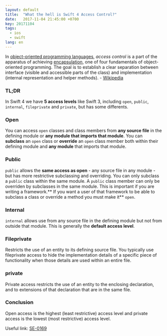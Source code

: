 ```yaml
---
layout: default
title:  "What the hell is Swift 4 Access Control?"
date:   2017-11-04 21:45:00 +0700
key: 20171104
tags:
  - ios
  - swift
lang: en
---
```


In [object-oriented programming languages](https://en.wikipedia.org/wiki/Object-oriented_programming), *access control* is a part of the apparatus of achieving [encapsulation](https://en.wikipedia.org/wiki/Encapsulation_(computer_programming)), one of four fundamentals of object-oriented programming. The goal is to establish a clear separation between interface (visible and accessible parts of the class) and implementation (internal representation and helper methods). - [Wikipedia](https://en.wikipedia.org/wiki/Access_control#In_object-oriented_programming)



### TL;DR

In Swift 4 we have **5 access levels** like Swift 3, including `open`, `public`,  `internal`, `fileprivate` and `private`, but has some differents.

### Open
You can access `open` classes and class members from **any source file** in the defining module or **any module that imports that module**. You can **subclass** an `open` class or **override** an `open` class member both within their defining module and **any module** that imports that module.

### Public
`public` allows the **same access as open** - any source file in any module - but has more restrictive subclassing and overriding. You can only subclass a `public` class within the same module. A `public` class member can only be overriden by subclasses in the same module. This is important if you are writing a framework.** If you want a user of that framework to be able to subclass a class or override a method you must make it** `open`.

### Internal
`internal` allows use from any source file in the defining module but not from outside that module. This is generally the **default access level**.

### Fileprivate
Restricts the use of an entity to its defining source file. You typically use fileprivate access to hide the implementation details of a specific piece of functionality when those details are used within an entire file.

### private
Private access restricts the use of an entity to the enclosing declaration, and to extensions of that declaration that are in the same file.

### Conclusion
Open access is the highest (least restrictive) access level and private access is the lowest (most restrictive) access level.


Useful link:
[SE-0169](https://github.com/apple/swift-evolution/blob/master/proposals/0169-improve-interaction-between-private-declarations-and-extensions.md)
